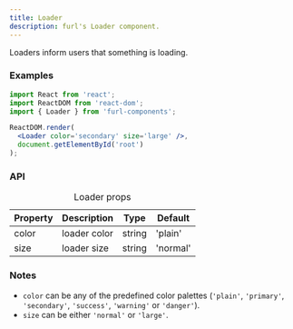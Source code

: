 ```yaml
---
title: Loader
description: furl's Loader component.
---
```


Loaders inform users that something is loading.

### Examples

<loaderexamples></loaderexamples>

```jsx
import React from 'react';
import ReactDOM from 'react-dom';
import { Loader } from 'furl-components';

ReactDOM.render(
  <Loader color='secondary' size='large' />, 
  document.getElementById('root')
);
```

### API

<table>
  <caption>Loader props</caption>
  <thead>
    <tr>
      <th>Property</th>
      <th colspan="3">Description</th>
      <th>Type</th>
      <th>Default</th>
    </tr>
  </thead>
  <tbody>
    <tr>
      <td class="font-c">color</td>
      <td colspan="3">loader color</td>
      <td>string</td>
      <td class='font-c'>'plain'</td>
    </tr>
    <tr>
      <td class="font-c">size</td>
      <td colspan="3">loader size</td>
      <td>string</td>
      <td class='font-c'>'normal'</td>
    </tr>
  </tbody>
</table>

### Notes

* `color` can be any of the predefined color palettes (`'plain'`, `'primary'`, `'secondary'`, `'success'`, `'warning'` or `'danger'`).
* `size` can be either `'normal'` or `'large'`.